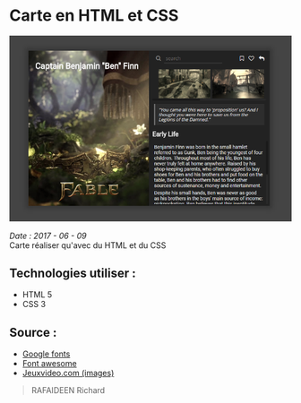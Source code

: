 Carte en HTML et CSS
====
![Screenshot](Img/Card001.PNG "Screenshot")

_Date : 2017 - 06 - 09_  
Carte réaliser qu'avec du HTML et du CSS

Technologies utiliser :
----
* HTML 5
* CSS 3

Source :
----
* [Google fonts](http://fonts.google.com "Google fonts")
* [Font awesome](http://fontawesome.io/ "Font awesome")
* [Jeuxvideo.com (images)](http://www.jeuxvideo.com/screenshots/71894-0-39 "Jeuxvideo.com")  
> RAFAIDEEN Richard
